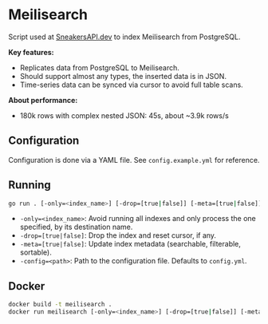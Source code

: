 # Meilisearch

Script used at [SneakersAPI.dev](https://sneakersapi.dev) to index Meilisearch from PostgreSQL.

**Key features:**

- Replicates data from PostgreSQL to Meilisearch.
- Should support almost any types, the inserted data is in JSON.
- Time-series data can be synced via cursor to avoid full table scans.

**About performance:**

- 180k rows with complex nested JSON: 45s, about ~3.9k rows/s

## Configuration

Configuration is done via a YAML file. See `config.example.yml` for reference.

## Running

```bash
go run . [-only=<index_name>] [-drop=[true|false]] [-meta=[true|false]] [-config=<path>]
```

- `-only=<index_name>`: Avoid running all indexes and only process the one specified, by its destination name.
- `-drop=[true|false]`: Drop the index and reset cursor, if any.
- `-meta=[true|false]`: Update index metadata (searchable, filterable, sortable).
- `-config=<path>`: Path to the configuration file. Defaults to `config.yml`.

## Docker

```bash
docker build -t meilisearch .
docker run meilisearch [-only=<index_name>] [-drop=[true|false]] [-meta=[true|false]] [-config=<path>]
```
